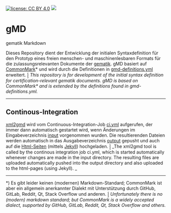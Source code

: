 [![license: CC BY 4.0](https://img.shields.io/badge/license-CC_BY_4.0-brightgreen.svg)](https://creativecommons.org/licenses/by/4.0/)
[![](https://github.com/volkerdoerr/gmd/actions/workflows/continous-integration.yml/badge.svg)](https://github.com/volkerdoerr/gmd/actions/workflows/continous-integration.yml)

# gMD

gematik Markdown

Dieses Repository dient der Entwicklung der initialen Syntaxdefinition für den Prototyp eines freien menschen- und maschinenlesbaren Formats für die zulassungsrelevanten Dokumente der [gematik](https://www.gematik.de). gMD basiert auf [CommonMark](https://commonmark.org)* und wird durch die Definitionen in [gmd-definitions.yml](gmd-definitions.yml) erweitert. ⸾ _This repository is for development of the initial syntax definition for certification-relevant gematik documents. gMD is based on CommonMark* and is extended by the definitions found in gmd-definitions.yml._

---

## Continous-Integration

[xml2gmd](https://www.to-be-implemeted.com) wird vom Continuous-Integration-Job [ci.yml](.github/workflows/converter.yml) aufgerufen, der immer dann automatisch gestartet wird, wenn Änderungen im Eingabeverzeichnis [input](input) vorgenommen wurden. Die resultierenden Dateien werden automatisch in das Ausgabeverzeichnis [output](output) gepusht und auch auf die [Html-Seiten](https://volkerdoerr.github.io/gmd/) (mittels [Jekyll](https://jekyllrb.com/)) hochgeladen. ⸾ _The xml2gmd tool is called by the continous integration job ci.yml, which is started automatically whenever changes are made in the input directory. The resulting files are uploaded automatically pushed into the output directory and also uploaded to the html-pages (using Jekyll). _

---

*) Es gibt leider keinen (modernen) Markdown-Standard; CommonMark ist aber ein allgemein anerkannter Dialekt mit Unterstützung durch GitHub, GitLab, Reddit, Qt, Stack Overflow und anderen. ⸾ _Unfortunately there is no (modern) markdown standard; but CommonMark is a widely accepted dialect, supported by GitHub, GitLab, Reddit, Qt, Stack Overflow and others._
